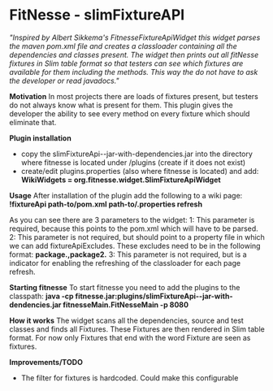 FitNesse - slimFixtureAPI
=========================

*"Inspired by Albert Sikkema's FitnesseFixtureApiWidget this widget parses the maven pom.xml file and creates a classloader containing all the dependencies and classes present. The widget then prints out all fitNesse fixtures in Slim table format so that testers can see which fixtures are available for them including the methods. This way the do not have to ask the developer or read javadocs."*

**Motivation**
In most projects there are loads of fixtures present, but testers do not always know what is present for them. This plugin gives the developer the ability to see every method on every fixture which should eliminate that.

**Plugin installation**
- copy the slimFixtureApi-<version>-jar-with-dependencies.jar into the directory where fitnesse is located under /plugins (create if it does not exist)
- create/edit plugins.properties (also where fitnesse is located) and add:
**WikiWidgets = org.fitnesse.widget.SlimFixtureApiWidget**

**Usage**
After installation of the plugin add the following to a wiki page:
**!fixtureApi path-to/pom.xml path-to/<somefile>.properties refresh**

As you can see there are 3 parameters to the widget:
1: This parameter is required, because this points to the pom.xml which will have to be parsed.
2: This parameter is not required, but should point to a property file in which we can add fixtureApiExcludes. These excludes need to be in the following format: **package.,package2.**
3: This parameter is not required, but is a indicator for enabling the refreshing of the classloader for each page refresh.

**Starting fitnesse**
To start fitnesse you need to add the plugins to the classpath:
**java -cp fitnesse.jar:plugins/slimFixtureApi-<version>-jar-with-dendencies.jar fitnesseMain.FitNesseMain -p 8080**

**How it works**
The widget scans all the dependencies, source and test classes and finds all Fixtures. These Fixtures are then rendered in Slim table format. For now only Fixtures that end with the word Fixture are seen as fixtures.

**Improvements/TODO**
- The filter for fixtures is hardcoded. Could make this configurable
